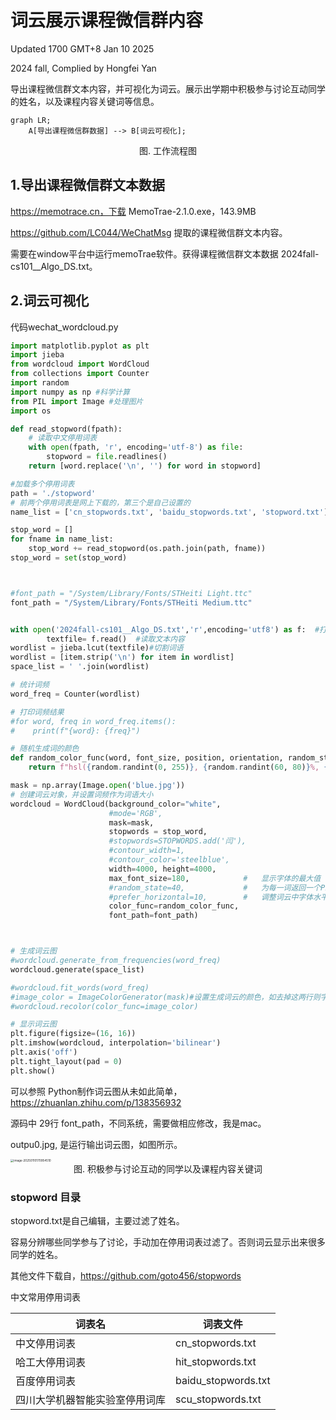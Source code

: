 # 词云展示课程微信群内容

Updated 1700 GMT+8 Jan 10 2025

2024 fall, Complied by Hongfei Yan



导出课程微信群文本内容，并可视化为词云。展示出学期中积极参与讨论互动同学的姓名，以及课程内容关键词等信息。

```mermaid
graph LR;
    A[导出课程微信群数据] --> B[词云可视化];
```

<center>图. 工作流程图</center>



## 1.导出课程微信群文本数据

https://memotrace.cn，下载 MemoTrae-2.1.0.exe，143.9MB

https://github.com/LC044/WeChatMsg 提取的课程微信群文本内容。

需要在window平台中运行memoTrae软件。获得课程微信群文本数据 2024fall-cs101__Algo_DS.txt。



## 2.词云可视化

代码wechat_wordcloud.py

```python
import matplotlib.pyplot as plt
import jieba
from wordcloud import WordCloud
from collections import Counter
import random
import numpy as np #科学计算
from PIL import Image #处理图片
import os

def read_stopword(fpath):
    # 读取中文停用词表
    with open(fpath, 'r', encoding='utf-8') as file:
        stopword = file.readlines()
    return [word.replace('\n', '') for word in stopword]

#加载多个停用词表
path = './stopword'
# 前两个停用词表是网上下载的，第三个是自己设置的
name_list = ['cn_stopwords.txt', 'baidu_stopwords.txt', 'stopword.txt']

stop_word = []
for fname in name_list:
    stop_word += read_stopword(os.path.join(path, fname))
stop_word = set(stop_word)



#font_path = "/System/Library/Fonts/STHeiti Light.ttc"
font_path = "/System/Library/Fonts/STHeiti Medium.ttc"


with open('2024fall-cs101__Algo_DS.txt','r',encoding='utf8') as f:  #打开新的文本转码为gbk
        textfile= f.read()  #读取文本内容
wordlist = jieba.lcut(textfile)#切割词语
wordlist = [item.strip('\n') for item in wordlist]
space_list = ' '.join(wordlist)

# 统计词频
word_freq = Counter(wordlist)

# 打印词频结果
#for word, freq in word_freq.items():
#    print(f"{word}: {freq}")

# 随机生成词的颜色
def random_color_func(word, font_size, position, orientation, random_state=None, **kwargs):
    return f"hsl({random.randint(0, 255)}, {random.randint(60, 80)}%, {random.randint(40, 70)}%)"

mask = np.array(Image.open('blue.jpg')) 
# 创建词云对象，并设置词频作为词语大小
wordcloud = WordCloud(background_color="white",
                      #mode='RGB',
                      mask=mask,
                      stopwords = stop_word,
                      #stopwords=STOPWORDS.add('闫'),
                      #contour_width=1,
                      #contour_color='steelblue',
                      width=4000, height=4000, 
                      max_font_size=180,            #   显示字体的最大值
                      #random_state=40,             #   为每一词返回一个PIL颜色
                      #prefer_horizontal=10,        #   调整词云中字体水平和垂直的多少
                      color_func=random_color_func,
                      font_path=font_path)



# 生成词云图
#wordcloud.generate_from_frequencies(word_freq)
wordcloud.generate(space_list)

#wordcloud.fit_words(word_freq)
#image_color = ImageColorGenerator(mask)#设置生成词云的颜色，如去掉这两行则字体为默认颜色
#wordcloud.recolor(color_func=image_color)

# 显示词云图
plt.figure(figsize=(16, 16))
plt.imshow(wordcloud, interpolation='bilinear')
plt.axis('off')
plt.tight_layout(pad = 0) 
plt.show()


```



可以参照 Python制作词云图从未如此简单，https://zhuanlan.zhihu.com/p/138356932

源码中 29行 font_path，不同系统，需要做相应修改，我是mac。



outpu0.jpg,  是运行输出词云图，如图所示。

<img src="/Users/hfyan/Library/Application Support/typora-user-images/image-20250110170954510.png" alt="image-20250110170954510" style="zoom: 33%;" />

<center>图. 积极参与讨论互动的同学以及课程内容关键词</center>



### stopword 目录

stopword.txt是自己编辑，主要过滤了姓名。

容易分辨哪些同学参与了讨论，手动加在停用词表过滤了。否则词云显示出来很多同学的姓名。



其他文件下载自，https://github.com/goto456/stopwords

中文常用停用词表

| 词表名 | 词表文件 |
| - | - |
| 中文停用词表                   | cn\_stopwords.txt    |
| 哈工大停用词表                 | hit\_stopwords.txt   |
| 百度停用词表                   | baidu\_stopwords.txt |
| 四川大学机器智能实验室停用词库 | scu\_stopwords.txt   |







